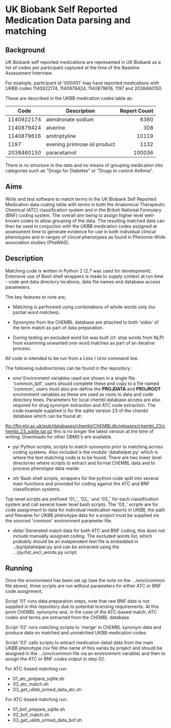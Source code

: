 # UK Biobank Self Reported Medication Data parsing and matching
## Background
UK Biobank self reported medications are represented in UK Biobank as a list of codes per participant captured at the time of the Baseline Assessment Interview. 

For example, participant id '000001' may have reported medications with UKBB codes 1140922174, 1140879424, 1140879616, 1197 and 2038460150.

These are described in the UKBB medication codes table as:

| Code     | Description                | Report Count |
| -------- | -------------------------- | -----------: |
|1140922174|alendronate sodium          |6380          |
|1140879424|alverine                    |308           |
|1140879616|amitriptyline               |10119         |
|1197      |evening primrose oil product|1132          |
|2038460150|paracetamol                 |100036        |

There is no structure in the data and no means of grouping medication into categories such as "Drugs for Diabetes" or "Drugs to control Asthma". 

## Aims
Write and test software to match terms in the UK Biobank Self Reported Medication data coding table with terms in both the Anatomical Therapeutic Chemical (ATC) classification system and in the British National Formulary (BNF) coding system. The overall aim being to assign higher level well-known codes to allow grouping of the data. The resulting matched data can then be used in conjuction with the UKBB medication codes assigned at assessment time to generate evidence for use in both individual clinical phenotypes and in ranges of clincal phenotypes as found in Phenome-Wide association studies (PheWAS).

## Description
Matching code is written in Python 2 (2.7 was used for development). Extensive use of Bash shell wrappers is made to supply context at run time - code and data directory locations, data file names and database access parameters. 

The key features to note are;

- Matching is performed using combinations of whole words only (no partial word matches).

- Synonyms from the ChEMBL database are attached to both 'sides' of the term match as part of data preparation.

- During testing an excluded word list was built (cf. stop words from NLP) from examining unwanted one-word matches as part of an iterative process. 

All code is intended to be run from a Linix / Unix command line. 

The following subdirectories can be found in the repository:

- *env/* Environment variables used are shown in a single file 'common_tplt', users should complete these and copy to a file named 'common', users must also pre-define the **PROJDATA** and **PROJROOT** environment variables as these are used as roots to data and code directory trees. Parameters for local chembl database access are also required for drug synonym extraction and ATC code extraction. The code example supplied is for the sqlite version 23 of the chembl database which can be found at: 

ftp://ftp.ebi.ac.uk/pub/databases/chembl/ChEMBLdb/releases/chembl_23/chembl_23_sqlite.tar.gz this is no longer the latest version at the time of writing. Downloads for other DBMS's are available.

- *py/* Python scripts, scripts to match synonyms prior to matching across coding systems. Also included is the module 'datahelper.py' which is where the text matching code is to be found. There are two lower level directories where scripts to extract and format ChEMBL data and to process phenotype data reaide.

- *sh/* Bash shell scripts, wrappers for the python code split into several main functions and provided for coding against the ATC and BNF classification systems.

Top-level scripts are prefixed '01_', '02_' and '03_' for each classification system and call several lower level bash scripts. The '03_' scripts are for code assignment to data for individual medication reports in UKBB, the path and filename for UKBB phenotype data for a project must be supplied vis the sourced 'common' environment parameter file.

- *data/* Generated match data for both ATC and BNF coding, this does not include manually assigned coding. The excluded words list, which probably should be an independent text file is embedded in ../py/datahelper.py and can be extracted using the .../*py*/list_excl_words.py script. 

## Running
Once the environment has been set up (see the note on the .../*env*/common file above), three scripts are run without parameters for either ATC or BNF code assignment.

Script '01' runs data preparation steps, note that raw BNF data is not supplied in this repository due to potential licensing requirements. At this point ChEMBL synonyms and, in the case of the ATC-based match, ATC codes and terms are extracted from the ChEMBL database

Script '02' runs matching scripts to 'merge' in ChEMBL synonym data and produce data on matched and unmatched UKBB medication codes.

Script '03' calls scripts to extract medication detail data from the main UKBB phenotype csv file (the name of this varies by project and should be assigned in the .../*env*/common file via an environment variable) and then to assign the ATC or BNF codes output in step 02.

For ATC-based matching run:
- 01_atc_prepare_sqlite.sh
- 02_atc_match.sh
- 03_get_ukbb_srmed_data_atc.sh

For ATC-based matching run:
- 01_bnf_prepare_sqlite.sh
- 02_bnf_match.sh
- 03_get_ukbb_srmed_data_bnf.sh
